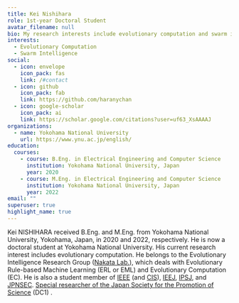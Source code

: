 ```yaml
---
title: Kei Nishihara
role: 1st-year Doctoral Student
avatar_filename: null
bio: My research interests include evolutionary computation and swarm intelligence.
interests:
  - Evolutionary Computation
  - Swarm Intelligence
social:
  - icon: envelope
    icon_pack: fas
    link: /#contact
  - icon: github
    icon_pack: fab
    link: https://github.com/haranychan
  - icon: google-scholar
    icon_pack: ai
    link: https://scholar.google.com/citations?user=uf63_XsAAAAJ
organizations:
  - name: Yokohama National University
    url: https://www.ynu.ac.jp/english/
education:
  courses:
    - course: B.Eng. in Electrical Engineering and Computer Science
      institution: Yokohama National University, Japan
      year: 2020
    - course: M.Eng. in Electrical Engineering and Computer Science
      institution: Yokohama National University, Japan
      year: 2022
email: ""
superuser: true
highlight_name: true
---
```

<!-- This page is now ***Under Construction***. -->

Kei NISHIHARA received B.Eng. and M.Eng. from Yokohama National University, Yokohama, Japan, in 2020 and 2022, respectively. He is now a doctoral student at Yokohama National University. His current research interest includes <!-- algorithm adaptation in  --> evolutionary computation. He belongs to the Evolutionary Intelligence Research Group ([Nakata Lab.](http://www.nkt.ynu.ac.jp/en/)), which deals with Evolutionary Rule-based Machine Learning (ERL or EML) and Evolutionary Computation (EC). He is also a student member of [IEEE](https://www.ieee.org/) (and [CIS](https://cis.ieee.org/)), [IEEJ](https://www.iee.jp/), [IPSJ](https://www.ipsj.or.jp/), and [JPNSEC](http://www.jpnsec.org/). [Special researcher of the Japan Society for the Promotion of Science](https://www.jsps.go.jp/english/e-pd/index.html) (DC1) .

<!-- {{< icon name="download" pack="fas" >}} Download my {{< staticref "uploads/demo_resume.pdf" "newtab" >}}resumé{{< /staticref >}}. -->